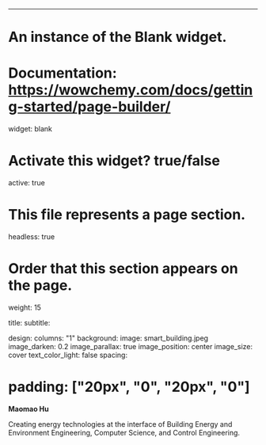 
---
# An instance of the Blank widget.
# Documentation: https://wowchemy.com/docs/getting-started/page-builder/
widget: blank

# Activate this widget? true/false
active: true

# This file represents a page section.
headless: true

# Order that this section appears on the page.
weight: 15

title: 
subtitle:

design:
  columns: "1"
  background:
    image: smart_building.jpeg
    image_darken: 0.2
    image_parallax: true
    image_position: center
    image_size: cover
    text_color_light: false
  spacing:
  # padding: ["20px", "0", "20px", "0"]



**Maomao Hu**

Creating energy technologies at the interface of Building Energy and Environment Engineering, Computer Science, and Control Engineering.
